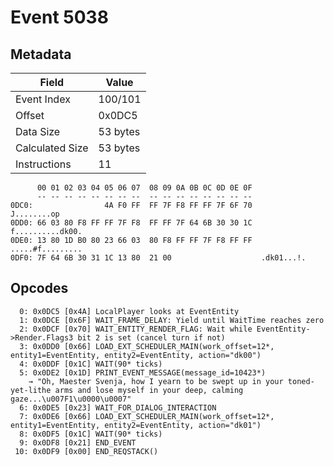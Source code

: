 # Event 5038

## Metadata

| Field           | Value    |
|-----------------|----------|
| Event Index     | 100/101  |
| Offset          | 0x0DC5   |
| Data Size       | 53 bytes |
| Calculated Size | 53 bytes |
| Instructions    | 11       |

```
      00 01 02 03 04 05 06 07  08 09 0A 0B 0C 0D 0E 0F
      -- -- -- -- -- -- -- --  -- -- -- -- -- -- -- --
0DC0:                4A F0 FF  FF 7F F8 FF FF 7F 6F 70       J........op
0DD0: 66 03 80 F8 FF FF 7F F8  FF FF 7F 64 6B 30 30 1C  f..........dk00.
0DE0: 13 80 1D B0 80 23 66 03  80 F8 FF FF 7F F8 FF FF  .....#f.........
0DF0: 7F 64 6B 30 31 1C 13 80  21 00                    .dk01...!.      
```

## Opcodes

```
  0: 0x0DC5 [0x4A] LocalPlayer looks at EventEntity
  1: 0x0DCE [0x6F] WAIT_FRAME_DELAY: Yield until WaitTime reaches zero
  2: 0x0DCF [0x70] WAIT_ENTITY_RENDER_FLAG: Wait while EventEntity->Render.Flags3 bit 2 is set (cancel turn if not)
  3: 0x0DD0 [0x66] LOAD_EXT_SCHEDULER_MAIN(work_offset=12*, entity1=EventEntity, entity2=EventEntity, action="dk00")
  4: 0x0DDF [0x1C] WAIT(90* ticks)
  5: 0x0DE2 [0x1D] PRINT_EVENT_MESSAGE(message_id=10423*)
    → "Oh, Maester Svenja, how I yearn to be swept up in your toned-yet-lithe arms and lose myself in your deep, calming gaze...\u007F1\u0000\u0007"
  6: 0x0DE5 [0x23] WAIT_FOR_DIALOG_INTERACTION
  7: 0x0DE6 [0x66] LOAD_EXT_SCHEDULER_MAIN(work_offset=12*, entity1=EventEntity, entity2=EventEntity, action="dk01")
  8: 0x0DF5 [0x1C] WAIT(90* ticks)
  9: 0x0DF8 [0x21] END_EVENT
 10: 0x0DF9 [0x00] END_REQSTACK()
```

